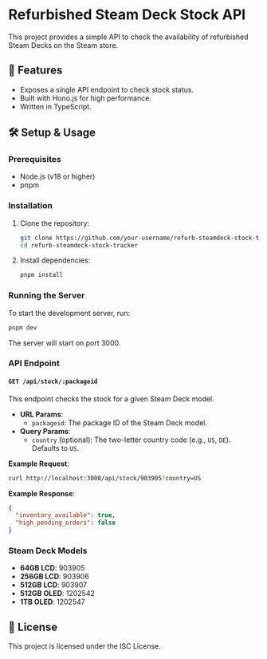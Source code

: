 # Refurbished Steam Deck Stock API

This project provides a simple API to check the availability of refurbished Steam Decks on the Steam store.

## 🚀 Features

- Exposes a single API endpoint to check stock status.
- Built with Hono.js for high performance.
- Written in TypeScript.

## 🛠️ Setup & Usage

### Prerequisites

- Node.js (v18 or higher)
- pnpm

### Installation

1.  Clone the repository:

    ```bash
    git clone https://github.com/your-username/refurb-steamdeck-stock-tracker.git
    cd refurb-steamdeck-stock-tracker
    ```

2.  Install dependencies:
    ```bash
    pnpm install
    ```

### Running the Server

To start the development server, run:

```bash
pnpm dev
```

The server will start on port 3000.

### API Endpoint

#### `GET /api/stock/:packageid`

This endpoint checks the stock for a given Steam Deck model.

- **URL Params**:
  - `packageid`: The package ID of the Steam Deck model.
- **Query Params**:
  - `country` (optional): The two-letter country code (e.g., `US`, `DE`). Defaults to `US`.

**Example Request**:

```bash
curl http://localhost:3000/api/stock/903905?country=US
```

**Example Response**:

```json
{
  "inventory_available": true,
  "high_pending_orders": false
}
```

### Steam Deck Models

- **64GB LCD**: 903905
- **256GB LCD**: 903906
- **512GB LCD**: 903907
- **512GB OLED**: 1202542
- **1TB OLED**: 1202547

## 📜 License

This project is licensed under the ISC License.
